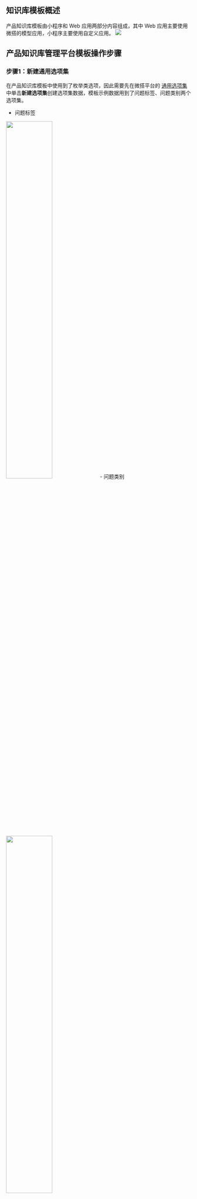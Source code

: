 

## 知识库模板概述

产品知识库模板由小程序和 Web 应用两部分内容组成，其中 Web 应用主要使用微搭的模型应用，小程序主要使用自定义应用。
![](https://qcloudimg.tencent-cloud.cn/raw/3ae12112d5a4a636feb04568bc06ed3c.png)

## 产品知识库管理平台模板操作步骤

### 步骤1：新建通用选项集

在产品知识库模板中使用到了枚举类选项，因此需要先在微搭平台的 [通用选项集](https://console.cloud.tencent.com/lowcode/option-set) 中单击**新建选项集**创建选项集数据，模板示例数据用到了问题标签、问题类别两个选项集。

- 问题标签
<img src = "https://qcloudimg.tencent-cloud.cn/raw/eb6dc554c4c83d42ff6dcb3007f2f627.png" style ="width:50%"> 
- 问题类别
<img src = "https://qcloudimg.tencent-cloud.cn/raw/b9485427d318fdef4ec11afab4e2f968.png" style ="width:50%"> 



[](id:step2)
### 步骤2：新建数据模型

产品知识库的 Web 应用端和小程序用到了知识管理、用户问题两个数据模型，所以需要先创建两个 [数据模型](https://console.cloud.tencent.com/lowcode/datasource/model)。
- 知识管理
<table>
<thead>
<tr>
<th><strong>字段名称</strong></th>
<th><strong>字段标识</strong></th>
<th><strong>类型</strong></th>
<th><strong>规则</strong></th>
</tr>
</thead>
<tbody><tr>
<td>问题回复</td>
<td>wthf</td>
<td>长文本</td>
<td>主列字段</td>
</tr>
<tr>
<td>关联问题</td>
<td>glwt</td>
<td>关联关系</td>
<td>-</td>
</tr>
<tr>
<td>知识标签</td>
<td>zsbt</td>
<td>枚举</td>
<td>-</td>
</tr>
<tr>
<td>问题回复截图</td>
<td>wthfjt</td>
<td>布尔值</td>
<td>-</td>
</tr>
<tr>
<td>问题回复附件</td>
<td>wtgffj</td>
<td>文件</td>
<td>-</td>
</tr>
<tr>
<td>是否公布</td>
<td>sfgb</td>
<td>布尔值</td>
<td>-</td>
</tr>
</tbody></table>
<img src = "https://qcloudimg.tencent-cloud.cn/raw/098e07362da885d8c8d4e228e6efbb5c.png"> 
- 用户问题
<table>
<thead>
<tr>
<th><strong>字段名称</strong></th>
<th><strong>字段标识</strong></th>
<th><strong>类型</strong></th>
<th><strong>规则</strong></th>
</tr>
</thead>
<tbody><tr>
<td>问题标题</td>
<td>wtbt</td>
<td>短文本</td>
<td>主列字段</td>
</tr>
<tr>
<td>是否回复</td>
<td>sfhf</td>
<td>布尔值</td>
<td>-</td>
</tr>
<tr>
<td>问题类别</td>
<td>wtbl</td>
<td>枚举</td>
<td>-</td>
</tr>
<tr>
<td>问题描述</td>
<td>wtms</td>
<td>长文本</td>
<td>-</td>
</tr>
<tr>
<td>问题截图</td>
<td>wtjt</td>
<td>图片</td>
<td>-</td>
</tr>
</tbody></table>
<img src = "https://qcloudimg.tencent-cloud.cn/raw/d3bde7d95d1e608d871e40388ea007da.png"> 


### 步骤3：创建应用页面
1. 进入 [创建新应用](https://console.cloud.tencent.com/lowcode/create) 页面，单击**新建数据模型应用**。输入**应用名称**单击**新建**。
![](https://qcloudimg.tencent-cloud.cn/raw/9dcdb512160f24b583e409a892cb542a.png)
2. 在创建页面中选择 [步骤2](#step2) 创建的**用户问题**和**知识管理**两个**数据模型**。单击**创建页面**，应用页面基本由数据模型自动生成。
![](https://qcloudimg.tencent-cloud.cn/raw/6ec294ab7dd8b4e5ff564b2e4a4eb963.png)
3. 模板页面包括知识管理的列表、新增、编辑、查看页面和用户问题的列表、新增、编辑、查看页面。
![](https://qcloudimg.tencent-cloud.cn/raw/814ea92ee80b7de31b9653f05af85efd.png)
4. 在**创建知识管理**右侧，单击**克隆**。
![](https://qcloudimg.tencent-cloud.cn/raw/4551114e2fb5f85ec391e0b9ce6cb1f3.png)
5. 单击刚克隆页面中的**页面设置**。
![](https://qcloudimg.tencent-cloud.cn/raw/354b58f636e25b04883cd5e746ea1e2b.png)
6. 进入**页面设置**页，将**页面名称**设置为**回复用户问题**，单击**确定**。
<img src = "https://qcloudimg.tencent-cloud.cn/raw/23baf0736881d88f631f9eab94a2c50f.png" style ="width:50%"> 
7. 打开各个页面并选中**内容**组件下的子组件，可在属性区域对调整字段、修改标题、筛选条件和配置按钮。
 - **调整字段**：选中组件树中的组件，在右侧组件**属性**中单击**选择字段**。
![](https://qcloudimg.tencent-cloud.cn/raw/7dd84f5f1ae1361072179c74aab9ef1c.png)
  选择要显示的字段并调整顺序后，单击**确定**。
![](https://qcloudimg.tencent-cloud.cn/raw/b02bf834e85ef675d236a31f09816136.png)
 - **修改标题**：选中组件树中的组件，在组件属性中找到**页面标题**，修改成自定义内容。
![](https://qcloudimg.tencent-cloud.cn/raw/4f4871130c18725474d3794db75d68bc.png)
 - **筛选条件**：选中组件树中的组件，在右侧组件**属性**中选择**条件筛选**。
![](https://qcloudimg.tencent-cloud.cn/raw/4f0c79c4d2f179ffc00d5c650918d450.png)
选择要显示的字段和调整顺序后，单击**确定**。
![](https://qcloudimg.tencent-cloud.cn/raw/993d42a3b15b1b3af9fb9c0531dbe9bc.png)
 - **配置按钮**：选中组件树中的组件，在组件属性中找到**顶部按钮配置**和**操作列按钮配置**。
![](https://qcloudimg.tencent-cloud.cn/raw/694d937958f48f94c70742060dc3cd5b.png)
  根据需要调整按钮配置。
![](https://qcloudimg.tencent-cloud.cn/raw/4f6593d472ea5e5e16c7fef5b03d7fe1.png)
8. 进入**用户问题列表**页面，在问题列表页面**操作**列选中**回复**。
![](https://qcloudimg.tencent-cloud.cn/raw/f0d6234f205c8df82e66c143fbbf1e92.png)
进入右侧**选区属性**，然后给**回复**操作添加**页面跳转**事件，选择跳转到问题回复页面。
![](https://qcloudimg.tencent-cloud.cn/raw/24d97ae8f95770e08ee7757ef0454473.png)

### 步骤4：搭建工作流

1. 单击左上角**工作流**。
![](https://qcloudimg.tencent-cloud.cn/raw/a4d71ce750555d53ea287e175ee68e82.png)
2. 进入**流程列表**页面，单击**新建流程**创建工作流。
![](https://qcloudimg.tencent-cloud.cn/raw/773f9007fc55a168d8e10b1917e560a2.png)
3. 在新建工作流表单中输入工作流名称，工作流类型选择**数据触发流**。
![](https://qcloudimg.tencent-cloud.cn/raw/059552b8e781668535305eaa6da2b3da.png)
4. 完成新建后进入**流程编辑器**页面，选中**数据触发流**，在属性中配置以下信息。
![](https://qcloudimg.tencent-cloud.cn/raw/1644498c22bcebd1d046fb2ff277f003.png)
5. 选择**添加节点按钮**，**自动化执行节点**选择**操作数据表**。
![](https://qcloudimg.tencent-cloud.cn/raw/fe9df6bbe15dcab2743bb1c59cd29b90.png)
选中**操作数据表**节点，设置以下信息。
![](https://qcloudimg.tencent-cloud.cn/raw/4c5f053e0fc81bb69f8f0acd1e721b5a.png)

## 产品知识小程序模板操作步骤

### 知识库页面

1.页面创建

创建自定义空白页面，页面命名“知识库”，设置成主页。

![](https://qcloudimg.tencent-cloud.cn/raw/e840d6ba9504b71870be973f98c05e9b.png)

2.组件设置

增加两组“分组列表容器”和一组“Tab栏”组件。

![](https://qcloudimg.tencent-cloud.cn/raw/0291773f3faac1610aeab7795141c5b4.png)

2.1 Tab栏组件

基础属性

- “选中页面”选择“知识库（index）”
- “布局模式”选择“icon+文字”
- “tab配置”设置“知识库”、“我的问题”、“新增问题”，并设置内置样式、跳转页面等信息

![](https://qcloudimg.tencent-cloud.cn/raw/4e598c30cfb5019152fbb587c3a2e4d9.png)

2.2 第一组“分组列表容器”组件

分组容器:

基础属性

- 删除标题内容

  ![](https://qcloudimg.tencent-cloud.cn/raw/b58721af879851c937a730df39871ba9.png)

  

表单输入组件:

基础属性

- 字段绑定“wthf”
- 字段标题“知识查询”
- 占位符设置“请输入查询内容”

![](https://qcloudimg.tencent-cloud.cn/raw/b9968880929be7dabb26e3bf96696843.png)

行为

- 输入改变增加“变量赋值”事件

- 增加变量“wthf”

  ![](https://qcloudimg.tencent-cloud.cn/raw/c0fcb13325bf7cf9087c88385ba2092a.png)

  

- 变量赋值事件中给变量“wthf”赋值

![](https://qcloudimg.tencent-cloud.cn/raw/40413ed7dffefd6852c22610a24b600d.png)



2.3 第二组“分组列表容器”组件

分组容器:

基础属性

- 删除标题内容

  ![](https://qcloudimg.tencent-cloud.cn/raw/b58721af879851c937a730df39871ba9.png)

标题组件:

基础属性

- 标题设置“知识库列表”

- 大小选择“4”

- 对齐选择“左”

  ![](https://qcloudimg.tencent-cloud.cn/raw/4d69e6b54fe77eb559deddf0a82cd28d.png)

  列表视图:

  基础属性

  - 数据模型选择“知识管理”

  - 增加变量“sfhf”

    ![](https://qcloudimg.tencent-cloud.cn/raw/30ee220ec45395bd142ddfcec98102d2.png)

  - 数据筛选条件设置“是否公布”字段等于变量“sfhf”，设置“问题回复”字段包含变量“wthf”

  - 排序字段选择“创建时间”

  - 排序类型选择“降序”

  - 显示条数设置“5”

  - 模板选择“简单列表”

![](https://qcloudimg.tencent-cloud.cn/raw/2b88266bc9ec9af60f9bd233a92574a7.png)

普通容器:

![](https://qcloudimg.tencent-cloud.cn/raw/8d232bbd6179d38c6fe99ef601d37249.png)

图标

- 增加变量“_id”

- 图标添加页面跳转事件，跳转到“知识详情页”，参数为_id，绑定知识管理数据表的“数据标识”

  ![](https://qcloudimg.tencent-cloud.cn/raw/91733868be79ba1cc6e834da72ce3a63.png)

  

### 知识详情页面

1. 页面创建

   创建自定义空白页面，页面命名“知识详情页”。

2. 组件设置

   增加“顶部导航”和“数据视图”组件。

   ![](https://qcloudimg.tencent-cloud.cn/raw/814b55f152a136bdc0fdc74c91f361db.png)

   顶部导航组件

   基础属性

   - “导航标题”设置“知识库详情”

     ![](https://qcloudimg.tencent-cloud.cn/raw/e6b66e17bab5f238655f97f8d505a548.png)

     ![](https://qcloudimg.tencent-cloud.cn/raw/0b2025832d15ba97c2593cd1345ac60b.png)

普通容器

数据视图下会有三组组普通容器，每个普通容器都会有对应的文本、富文本、图片等。

![](https://qcloudimg.tencent-cloud.cn/raw/66e490e8a141618a79b723f7d2185add.png)

第一组普通容器显示知识标题

第一个文本：

- 基础属性

- 文本内容设置“知识标题”
- 文本格式选择“正文”

第二个文本：

- 基础属性

- 文本内容绑定知识库表中的“关联问题”
- 文本格式选择“正文”

第二组普通容器显示知识内容

第一个文本：

- 基础属性

- 文本内容设置“知识内容”
- 文本格式选择“正文”

第二个富文本：

- 基础属性

- 文本内容绑定知识库表中的“问题回复”

第三组普通容器显示相关截图

第一个文本：

- 基础属性

- 文本内容设置“相关截图”
- 文本格式选择“正文”

第二个图片：

- 基础属性

- 图片地址绑定知识库表中的“关联问题”
- 布局模式选择“合适”



### 我的问题页面

1.页面创建

创建自定义空白页面，页面命名“我的问题”。

2.组件创建

增加“顶部导航”和“数据视图”组件。

![](https://qcloudimg.tencent-cloud.cn/raw/b8d97001dfa354980ac8b6bb025b43ce.png)

Tab栏组件

基础属性

- “选中页面”选择“我的问题”
- “布局模式”选择“icon+文字”
- “tab配置”设置“知识库”、“我的问题”、“新增问题”，并设置内置样式、跳转页面等信息

![](https://qcloudimg.tencent-cloud.cn/raw/18efd478c1602db6aa9af550d01d3268.png)

选项卡组件

基础属性

- 启用多个插槽选择打开
- 选项卡标签设置两个，分别是“已回复”、“待回复”
- 选择标签选择“选项1”

![](https://qcloudimg.tencent-cloud.cn/raw/f94ac5a89fc3efeaf8becaacdb5febf6.png)



内容插槽

选项卡下有两组内容插槽，分别各插入一组列表视图，表示已回复问题和待回复问题。

![](https://qcloudimg.tencent-cloud.cn/raw/f0ae3ed25caf22cf5ed2ab38f0f1b647.png)

**第一组列表视图**

基础属性

- 数据模型选择“用户问题”
- 数据筛选条件设置“是否回复”字段等于常量“true”
- 排序字段选择“创建时间”
- 排序类型选择“降序”
- 显示条数设置“5”
- 模板选择“简单列表”

![](https://qcloudimg.tencent-cloud.cn/raw/33b5b833a85099ea2ba8d86ed00dc718.png)

**第一组列表视图第一个文本：**

基础属性

- 文本内容绑定用户问题表中的“问题标题”
- 文本格式选择“正文”

**第一组列表视图第二个文本：**

基础属性

- 文本内容绑定用户问题表中的“问题列表”
- 文本格式选择“正文”

**第一组列表视图图标：**

行为

- 增加变量“_id”

![](https://qcloudimg.tencent-cloud.cn/raw/4124b21cfe8c842c18bf90ff38991127.png)

- 图标添加页面跳转事件，跳转到“问题详情页”，参数为_id，绑定知识管理数据表的“数据标识”

![](https://qcloudimg.tencent-cloud.cn/raw/3798c983f01a09080933746acbf33dd4.png)

**第二组列表视图**

基础属性

- 数据模型选择“用户问题”
- 数据筛选条件设置“是否回复”字段等于常量“false”
- 排序字段选择“创建时间”
- 排序类型选择“降序”
- 显示条数设置“5”
- 模板选择“简单列表”

![](https://qcloudimg.tencent-cloud.cn/raw/9c889e2bc544674898f2cdef2b956410.png)

**第二组列表视图第一个文本：**

基础属性

- 文本内容绑定用户问题表中的“问题标题”
- 文本格式选择“正文”

**第二组列表视图第二个文本：**

基础属性

- 文本内容绑定用户问题表中的“问题列表”
- 文本格式选择“正文”

**第二组列表视图图标：**

行为

- 增加变量“_id”

  ![](https://qcloudimg.tencent-cloud.cn/raw/4124b21cfe8c842c18bf90ff38991127.png)

- 图标添加页面跳转事件，跳转到“问题详情页”，参数为_id，绑定知识管理数据表的“数据标识”

![](https://qcloudimg.tencent-cloud.cn/raw/8210ae4e0eccc524bed7d4f01b36f558.png)



### 问题详情页面

1.页面创建

创建自定义空白页面，页面命名“问题详情页”。

2.组件设置

增加“顶部导航”和“数据视图”组件。

![](https://qcloudimg.tencent-cloud.cn/raw/4d793c4678719515cc9a54bba9eab3c5.png)

顶部导航组件

基础属性

- “导航标题”设置“问题详情”

  ![](https://qcloudimg.tencent-cloud.cn/raw/3f94f1ec68b6eadf2ce718ed3d984a7f.png)

数据视图组件

基础属性

- 数据模型选择“用户问题”

- 数据筛选条件设置“数据标识”字段等于变量“_id”

  ![](https://qcloudimg.tencent-cloud.cn/raw/128f889f5280aaf60db1e799780dc108.png)

普通容器

数据视图下每个普通容器都会有对应的文本、富文本、图片等。

![](https://qcloudimg.tencent-cloud.cn/raw/e6d554fa204a8af3253352622bd92c68.png)

**第一组普通容器显示问题标题**

**第一个文本：**

基础属性

- 文本内容设置“问题标题”
- 文本格式选择“正文”

**第二个文本：**

基础属性

- 文本内容绑定用户问题表中的“问题标题”
- 文本格式选择“正文”

**第二组普通容器显示问题类型**

**第一个文本：**

基础属性

- 文本内容设置“问题类型”
- 文本格式选择“正文”

**第二个文本：**

基础属性

- 文本内容绑定用户问题表中的“问题类别”
- 文本格式选择“正文”

**第三组普通容器显示问题描述**

**第一个文本：**

基础属性

- 文本内容设置“问题描述”
- 文本格式选择“正文”

**第二个富文本：**

基础属性

- 内容绑定用户问题表中的“问题描述”

**第四组普通容器显示问题截图**

**第一个文本：**

基础属性

- 文本内容设置“问题截图”
- 文本格式选择“正文”

**第二个图片：**

基础属性

- 图片地址绑定表中的“问题截图”
- 布局模式选择“合适”



### 新增问题页面

1.页面创建

创建自定义空白页面，页面命名“新增问题”。

2.组件设置

在普通容器中增加“标题”和“表单容器”两个组件。

![](https://qcloudimg.tencent-cloud.cn/raw/132a49379e9fdd6edf582778338d03f6.png)

标题组件

基础属性

- “标题”设置“新增问题”
- 大小选择“4”
- 对齐选择“左”

![](https://qcloudimg.tencent-cloud.cn/raw/81f230e20c1acf61a753b6a351bada23.png)

表单容器组件

基础属性

- 表单场景选择“新增记录”
- 数据源绑定选择“用户问题/创建单条记录”
- 选择字段选中所有字段

​		![](https://qcloudimg.tencent-cloud.cn/raw/45f31dab1a00cee110488c13fa310fde.png)



提交按钮

在普通容器下面放两个按钮，分别是提交和取消。

基础属性

- 标题设置“提交”
- 风格选择“主要”
- 尺寸选择“中”

高级属性

- 用于表单场景选择“提交”

![](https://qcloudimg.tencent-cloud.cn/raw/568e232dc7bbf4fda0226443ae1a84d5.png)

取消按钮

基础属性

- 标题设置“取消”
- 风格选择“默认”
- 尺寸选择“中”

高级属性

- 用于表单场景选择“按钮”

行为

- 添加页面跳转事件，跳转到“我的问题”

![](https://qcloudimg.tencent-cloud.cn/raw/a7ce0c7bee912afe8b9e88ef6ac3155e.png)

![](https://qcloudimg.tencent-cloud.cn/raw/80b2981ac7e9fd6ca6dd4609bf62b0ca.png)
